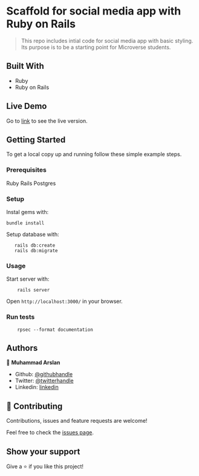 # Scaffold for social media app with Ruby on Rails

> This repo includes intial code for social media app with basic styling. Its purpose is to be a starting point for Microverse students.

## Built With

- Ruby 
- Ruby on Rails 

## Live Demo

Go to [link](https://ror-social-scaffold.herokuapp.com/) to see the live version.

## Getting Started

To get a local copy up and running follow these simple example steps.

### Prerequisites

Ruby
Rails
Postgres

### Setup

Instal gems with:

```
bundle install
```

Setup database with:

```
   rails db:create
   rails db:migrate
```



### Usage

Start server with:

```
    rails server
```

Open `http://localhost:3000/` in your browser.

### Run tests

```
    rpsec --format documentation
```


## Authors

👤 **Muhammad Arslan**

- Github: [@githubhandle](https://github.com/arslanbisharat)
- Twitter: [@twitterhandle](https://twitter.com/arslan_bisharat)
- Linkedin: [linkedin](https://www.linkedin.com/in/muhammad-arslan-2020bb156)


## 🤝 Contributing

Contributions, issues and feature requests are welcome!

Feel free to check the [issues page](issues/https://github.com/arslanbisharat/ror-social-scaffold/issues).

## Show your support

Give a ⭐️ if you like this project!
